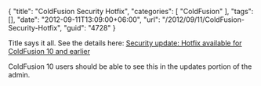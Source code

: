 {
	"title": "ColdFusion Security Hotfix",
	"categories": [
		"ColdFusion"
	],
	"tags": [],
	"date": "2012-09-11T13:09:00+06:00",
	"url": "/2012/09/11/ColdFusion-Security-Hotfix",
	"guid": "4728"
}

Title says it all. See the details here: <a href="http://www.adobe.com/support/security/bulletins/apsb12-21.html">Security update: Hotfix available for ColdFusion 10 and earlier</a> 

ColdFusion 10 users should be able to see this in the updates portion of the admin.